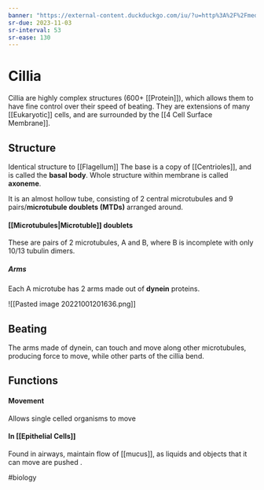 ```yaml
---
banner: "https://external-content.duckduckgo.com/iu/?u=http%3A%2F%2Fmedia.gettyimages.com%2Fvideos%2Ffallopian-tube-sem-video-id116334557%3Fs%3D640x640&f=1&nofb=1&ipt=0dc99e5aed668e42899e2e14132ee78ea861a493b2f398ecee373b6ba4512495&ipo=images"
sr-due: 2023-11-03
sr-interval: 53
sr-ease: 130
---
```

# Cillia

Cillia are highly complex structures (600+ [[Protein]]), which allows them to have fine control over their speed of beating. They are extensions of many [[Eukaryotic]] cells, and are surrounded by the [[4 Cell Surface Membrane]].
## Structure
Identical structure to [[Flagellum]]
The base is a copy of [[Centrioles]], and is called the **basal body**. 
Whole structure within membrane is called **axoneme**.

It is an almost hollow tube, consisting of 2 central microtubules and 9 pairs/**microtubule doublets (MTDs)** arranged around.

#### [[Microtubules|Microtuble]] doublets
These are pairs of 2 microtubules, A and B, where B is incomplete with only 10/13 tubulin dimers.
##### Arms
Each A microtube has 2 arms made out of **dynein** proteins.

![[Pasted image 20221001201636.png]]
## Beating 
The arms made of dynein, can touch and move along other microtubules, producing force to move, while other parts of the cillia bend.
## Functions
#### Movement
Allows single celled organisms to move
#### In [[Epithelial Cells]]
Found in airways, maintain flow of [[mucus]], as liquids and objects that it can move are pushed .


#biology 
